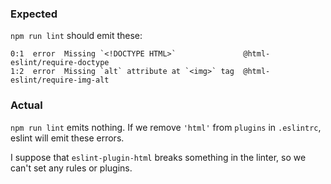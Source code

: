 ### Expected

`npm run lint` should emit these:

```shell
0:1  error  Missing `<!DOCTYPE HTML>`               @html-eslint/require-doctype
1:2  error  Missing `alt` attribute at `<img>` tag  @html-eslint/require-img-alt
```

### Actual

`npm run lint` emits nothing. If we remove `'html'` from `plugins` in `.eslintrc`,
eslint will emit these errors.

I suppose that `eslint-plugin-html` breaks something in the linter,
so we can't set any rules or plugins.